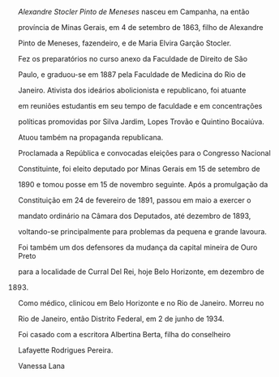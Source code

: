 

*Alexandre Stocler Pinto de Meneses* nasceu em Campanha, na então

província de Minas Gerais, em 4 de setembro de 1863, filho de Alexandre

Pinto de Meneses, fazendeiro, e de Maria Elvira Garção Stocler.



Fez os preparatórios no curso anexo da Faculdade de Direito de São

Paulo, e graduou-se em 1887 pela Faculdade de Medicina do Rio de

Janeiro. Ativista dos ideários abolicionista e republicano, foi atuante

em reuniões estudantis em seu tempo de faculdade e em concentrações

políticas promovidas por Silva Jardim, Lopes Trovão e Quintino Bocaiúva.

Atuou também na propaganda republicana.



Proclamada a República e convocadas eleições para o Congresso Nacional

Constituinte, foi eleito deputado por Minas Gerais em 15 de setembro de

1890 e tomou posse em 15 de novembro seguinte. Após a promulgação da

Constituição em 24 de fevereiro de 1891, passou em maio a exercer o

mandato ordinário na Câmara dos Deputados, até dezembro de 1893,

voltando-se principalmente para problemas da pequena e grande lavoura.

Foi também um dos defensores da mudança da capital mineira de Ouro Preto

para a localidade de Curral Del Rei, hoje Belo Horizonte, em dezembro de

1893.



Como médico, clinicou em Belo Horizonte e no Rio de Janeiro. Morreu no

Rio de Janeiro, então Distrito Federal, em 2 de junho de 1934.



Foi casado com a escritora Albertina Berta, filha do conselheiro

Lafayette Rodrigues Pereira.



Vanessa Lana



